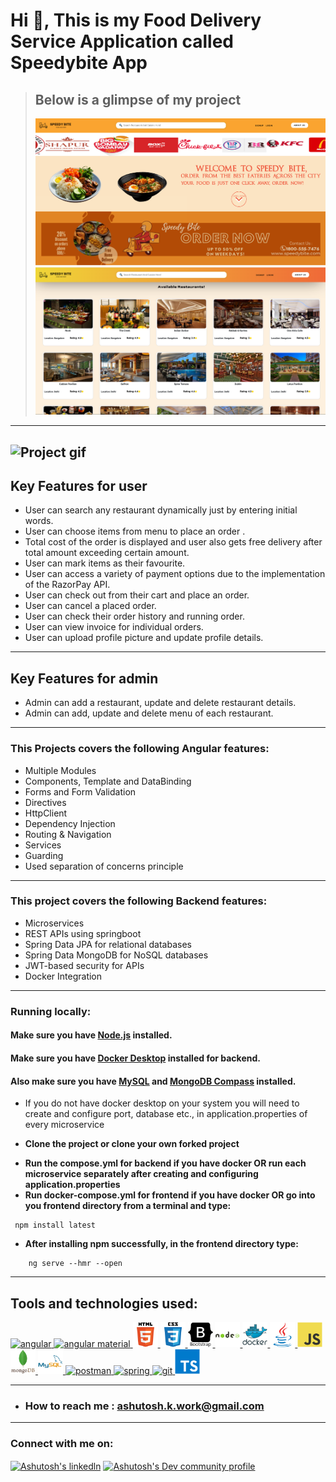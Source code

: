 # Hi 👋, This is my Food Delivery Service Application called Speedybite App

> ## Below is a glimpse of my project
> ![UI](Screenshot%20of%20UI.png)
> ![UI](Screenshot%20of%20restaurants.png)
---
![Project gif](project-video.gif)
---
## Key Features for user

- User can search any restaurant dynamically just by entering initial words.
- User can choose items from menu to place an order .
- Total cost of the order is displayed and user also gets free delivery after total amount exceeding certain amount.
- User can mark items as their favourite.
- User can access a variety of payment options due to the implementation of the RazorPay API.
- User can check out from their cart and place an order.
- User can cancel a placed order.
- User can check their order history and running order.
- User can view invoice for individual orders.
- User can upload profile picture and update profile details.

---

## Key Features for admin

- Admin can add a restaurant, update and delete restaurant details.
- Admin can add, update and delete menu of each restaurant.

---

### This Projects covers the following Angular features:

- Multiple Modules
- Components, Template and DataBinding
- Forms and Form Validation
- Directives
- HttpClient
- Dependency Injection
- Routing & Navigation
- Services
- Guarding
- Used separation of concerns principle

---

### This project covers the following Backend features:

- Microservices
- REST APIs using springboot
- Spring Data JPA for relational databases
- Spring Data MongoDB for NoSQL databases
- JWT-based security for APIs
- Docker Integration

---

### Running locally:

#### Make sure you have  [Node.js](http://nodejs.org/) installed.

#### Make sure you have [Docker Desktop](https://www.docker.com/products/docker-desktop/) installed for backend.

#### Also make sure you have [MySQL](https://www.mysql.com/products/community/) and [MongoDB Compass](https://www.mongodb.com/try/download/compass) installed.

* If you do not have docker desktop on your system you will need to create and configure port, database etc., in
  application.properties of every microservice

* **Clone the project or clone your own forked project**

- **Run the compose.yml for backend if you have docker OR run each microservice separately after creating and
  configuring application.properties**
- **Run docker-compose.yml for frontend if you have docker OR go into you frontend directory from a terminal and type:**

```
 npm install latest
```

- **After installing npm successfully, in the frontend directory type:**

```
    ng serve --hmr --open
```

---

## Tools and technologies used:

<p align="left"> <a href="https://angular.io" target="_blank" rel="noreferrer"> <img src="https://angular.io/assets/images/logos/angular/angular.svg" alt="angular" width="40" height="40"/> </a><a href="https://material.angular.io/" target="_blank" rel="noreferrer"> <img src="https://camo.githubusercontent.com/9ba016dbbe60f7b2c2835b9e633f8db7e4176e2be102b3280c91884f37207e9a/68747470733a2f2f63646e2e6a7364656c6976722e6e65742f67682f616e67756c61722d6d6174657269616c2d657874656e73696f6e732f73656c6563742d69636f6e406d61737465722f6173736574732f616e67756c61722d6d6174657269616c2d657874656e73696f6e732d6c6f676f2e737667" alt="angular material" width="40" height="40"/> </a><a href="https://www.w3.org/html/" target="_blank" rel="noreferrer"> <img src="https://raw.githubusercontent.com/devicons/devicon/master/icons/html5/html5-original-wordmark.svg" alt="html5" width="40" height="40"/> </a><a href="https://www.w3schools.com/css/" target="_blank" rel="noreferrer"> <img src="https://raw.githubusercontent.com/devicons/devicon/master/icons/css3/css3-original-wordmark.svg" alt="css3" width="40" height="40"/> </a><a href="https://getbootstrap.com" target="_blank" rel="noreferrer"> <img src="https://raw.githubusercontent.com/devicons/devicon/master/icons/bootstrap/bootstrap-plain-wordmark.svg" alt="bootstrap" width="40" height="40"/> </a><a href="https://nodejs.org" target="_blank" rel="noreferrer"> <img src="https://raw.githubusercontent.com/devicons/devicon/master/icons/nodejs/nodejs-original-wordmark.svg" alt="nodejs" width="40" height="40"/> </a><a href="https://www.docker.com/" target="_blank" rel="noreferrer"> <img src="https://raw.githubusercontent.com/devicons/devicon/master/icons/docker/docker-original-wordmark.svg" alt="docker" width="40" height="40"/> </a><a href="https://www.java.com" target="_blank" rel="noreferrer"> <img src="https://raw.githubusercontent.com/devicons/devicon/master/icons/java/java-original.svg" alt="java" width="40" height="40"/> </a><a href="https://developer.mozilla.org/en-US/docs/Web/JavaScript" target="_blank" rel="noreferrer"> <img src="https://raw.githubusercontent.com/devicons/devicon/master/icons/javascript/javascript-original.svg" alt="javascript" width="40" height="40"/> </a><a href="https://www.mongodb.com/" target="_blank" rel="noreferrer"> <img src="https://raw.githubusercontent.com/devicons/devicon/master/icons/mongodb/mongodb-original-wordmark.svg" alt="mongodb" width="40" height="40"/></a><a href="https://www.mysql.com/" target="_blank" rel="noreferrer"> <img src="https://raw.githubusercontent.com/devicons/devicon/master/icons/mysql/mysql-original-wordmark.svg" alt="mysql" width="40" height="40"/> </a><a href="https://postman.com" target="_blank" rel="noreferrer"> <img src="https://www.vectorlogo.zone/logos/getpostman/getpostman-icon.svg" alt="postman" width="40" height="40"/> </a><a href="https://spring.io/" target="_blank" rel="noreferrer"> <img src="https://www.vectorlogo.zone/logos/springio/springio-icon.svg" alt="spring" width="40" height="40"/> </a><a href="https://git-scm.com/" target="_blank" rel="noreferrer"> <img src="https://www.vectorlogo.zone/logos/git-scm/git-scm-icon.svg" alt="git" width="40" height="40"/> </a><a href="https://www.typescriptlang.org/" target="_blank" rel="noreferrer"> <img src="https://raw.githubusercontent.com/devicons/devicon/master/icons/typescript/typescript-original.svg" alt="typescript" width="40" height="40"/> </a> </p>

---

- ### How to reach me : [ashutosh.k.work@gmail.com](ashutosh.k.work@gmail.com)

---

### Connect with me on:

<a href="https://www.linkedin.com/in/ashutosh-axe00/" target="blank"><img align="center" src="https://raw.githubusercontent.com/rahuldkjain/github-profile-readme-generator/master/src/images/icons/Social/linked-in-alt.svg" alt="Ashutosh's linkedln" height="30" width="40" /></a>
<a href="https://dev.to/axe00" target="blank"><img align="center" src="https://dev-to-uploads.s3.amazonaws.com/uploads/logos/resized_logo_UQww2soKuUsjaOGNB38o.png" alt="Ashutosh's Dev community profile" height="30" width="40" /></a>
